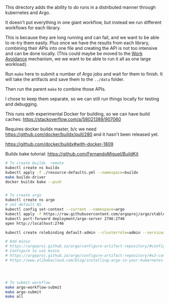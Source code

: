 This directory adds the ability to do runs in a distributed manner through kubernetes and Argo.

It doesn't put everything in one giant workflow, but instead we run different workflows for each library.

This is because they are long running and can fail, and we want to be able to re-try them easily. Plus once we have the results from each library, combining their APIs into one file and creating the API is not too intensive and can be done locally. (This could maybe be moved to the [Work Avoidance](https://argoproj.github.io/argo/work-avoidance/) mechanism, we we want to be able to run it all as one large workload).

Run `make` here to submit a number of Argo jobs and wait for them to finish. It will take the artifacts and save them to the `../data` folder.

Then run the parent `make` to combine those APIs.

I chose to keep them separate, so we can still run things locally for testing and debugging.


This runs with experimental Docker for building, so we can
have build caches: https://stackoverflow.com/a/58021389/907060

Requires docker buildx master, b/c we need https://github.com/docker/buildx/pull/280
and it hasn't been released yet.

https://github.com/docker/buildx#with-docker-1809



Buildx bake tutorial: https://github.com/FernandoMiguel/BuildKit

```bash
# To create buildx  remote
kubectl create ns buildx
kubectl apply -f ./resource-defaults.yml --namespace=buildx
make buildx-driver
docker buildx bake --push


# To create argo
kubectl create ns argo
# set default NS
kubectl config set-context --current --namespace=argo
kubectl apply -f https://raw.githubusercontent.com/argoproj/argo/stable/manifests/namespace-install.yaml 
kubectl port-forward deployment/argo-server 2746:2746
open http://localhost:2746

kubectl create rolebinding default-admin --clusterrole=admin --serviceaccount=argo:default -n argo

# Add minio
# https://argoproj.github.io/argo/configure-artifact-repository/#configuring-minio
# Configure to use minio
# https://argoproj.github.io/argo/configure-artifact-repository/#s3-compatible-artifact-repository-bucket-such-as-aws-gcs-and-minio
# https://www.alibabacloud.com/blog/installing-argo-in-your-kubernetes-cluster_595446   




# To submit workflow
make argo-workflow-submit
make argo-submit
make all
```